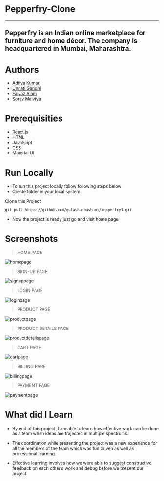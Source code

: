 # Pepperfry-Clone

---

## Pepperfry is an Indian online marketplace for furniture and home décor. The company is headquartered in Mumbai, Maharashtra.

# Authors

- [Aditya Kumar ](https://github.com/Aditya7j)
- [Unnati Gandhi](https://github.com/unnati1004)
- [Faiyaz Alam](https://github.com/alamfaiyaz)
- [Sorav Malviya](https://github.com/soravvv)

# Prerequisities

- React.js
- HTML
- JavaScipt
- CSS
- Material UI

# Run Locally

- To run this project locally follow following steps below
- Create folder in your local system

Clone this Project

`git pull https://github.com/gulashanhashami/pepperfry1.git`

- Now the project is ready just go and visit home page

# Screenshots

> HOME PAGE

![homepage](https://miro.medium.com/max/1400/1*irmsTAWqGovOZrxYuZ1m5w.jpeg)

> SIGN-UP PAGE

![signuppage](./Image/image1.png)


> LOGIN PAGE

![loginpage](./Image/image2.png)


> PRODUCT PAGE

![productpage](https://miro.medium.com/max/1400/1*C999zlO1uI-Xl2Z9XFw3iA.jpeg)


> PRODUCT DETAILS PAGE

![productdetailspage](./Image/image3.png)


> CART PAGE

![cartpage](https://miro.medium.com/max/1400/1*U3TVg9DoUg2DLA_BkboCvw.jpeg)


> BILLING PAGE

![billingpage](./Image/image4.png)


> PAYMENT PAGE

![paymentpage](./Image/image5.png)


# What did I Learn

- By end of this project, I am able to learn how effective work can be done as a team when ideas are trajected in multiple spectrums.

- The coordination while presenting the project was a new experience for all the members of the team which was fun driven as well as professional learning.

- Effective learning involves how we were able to suggest constructive feedback on each other’s work and debug before we present our project.
